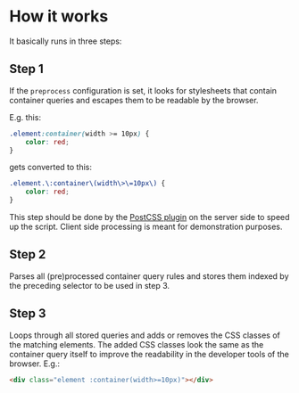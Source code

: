 # How it works

It basically runs in three steps:

## Step 1

If the `preprocess` configuration is set, it looks for stylesheets that contain container queries and escapes them to be readable by the browser.

E.g. this:

```css
.element:container(width >= 10px) {
	color: red;
}
```

gets converted to this:

```css
.element.\:container\(width\>\=10px\) {
	color: red;
}
```

This step should be done by the [PostCSS plugin](postcss.md) on the server side to speed up the script. Client side processing is meant for demonstration purposes.

## Step 2

Parses all (pre)processed container query rules and stores them indexed by the preceding selector to be used in step 3.

## Step 3

Loops through all stored queries and adds or removes the CSS classes of the matching elements. The added CSS classes look the same as the container query itself to improve the readability in the developer tools of the browser. E.g.:

```html
<div class="element :container(width>=10px)"></div>
```
